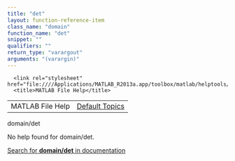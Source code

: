 ```yaml
---
title: "det"
layout: function-reference-item
class_name: "domain"
function_name: "det"
snippet: ""
qualifiers: ""
return_type: "varargout"
arguments: "(varargin)"
---
```


<html>
   <head>
      <meta http-equiv="Content-Type" content="text/html; charset=utf-8">
   
      <link rel="stylesheet" href="file:////Applications/MATLAB_R2013a.app/toolbox/matlab/helptools/private/helpwin.css">
      <title>MATLAB File Help</title>
   </head>
   <body>
      <!--Single-page help-->
      <table border="0" cellspacing="0" width="100%">
         <tr class="subheader">
            <td class="headertitle">MATLAB File Help</td>
            <td class="subheader-right"><a href="matlab:helpwin">Default Topics</a></td>
         </tr>
      </table>
      <div class="title">domain/det</div>
      <!--No help found-->
      <p>No help found for <span class="helptopic">domain/det</span>.
      </p>
      <p><a href="matlab:docsearch('domain/det')">
            Search for <b>domain/det</b> in documentation
            </a></p>
   </body>
</html>
